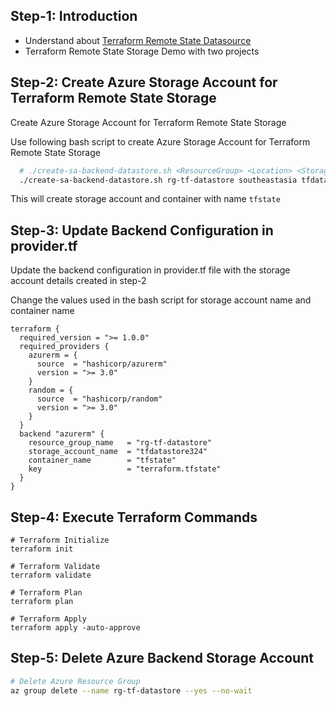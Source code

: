 

## Step-1: Introduction
- Understand about [Terraform Remote State Datasource](https://www.terraform.io/docs/language/state/remote-state-data.html)
- Terraform Remote State Storage Demo with two projects

## Step-2: Create Azure Storage Account for Terraform Remote State Storage
Create Azure Storage Account for Terraform Remote State Storage

Use following bash script to create Azure Storage Account for Terraform Remote State Storage
```bash
  # ./create-sa-backend-datastore.sh <ResourceGroup> <Location> <StorageAccountName> <ContainerName>
  ./create-sa-backend-datastore.sh rg-tf-datastore southeastasia tfdatastore324 tfstate
```

This will create storage account and container with name `tfstate`


## Step-3: Update Backend Configuration in provider.tf

Update the backend configuration in provider.tf file with the storage account details created in step-2

Change the values used in the bash script for storage account name and container name

```t
terraform {
  required_version = ">= 1.0.0"
  required_providers {
    azurerm = {
      source  = "hashicorp/azurerm"
      version = ">= 3.0"
    }
    random = {
      source  = "hashicorp/random"
      version = ">= 3.0"
    }
  }
  backend "azurerm" {
    resource_group_name   = "rg-tf-datastore"
    storage_account_name  = "tfdatastore324"
    container_name        = "tfstate"
    key                   = "terraform.tfstate"
  }
}
```

## Step-4: Execute Terraform Commands
```t
# Terraform Initialize
terraform init

# Terraform Validate
terraform validate

# Terraform Plan
terraform plan

# Terraform Apply
terraform apply -auto-approve
```

## Step-5: Delete Azure Backend Storage Account
```bash
# Delete Azure Resource Group
az group delete --name rg-tf-datastore --yes --no-wait
```